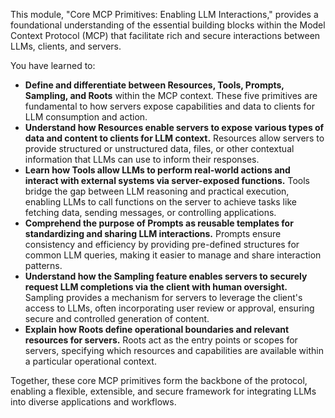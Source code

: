 This module, "Core MCP Primitives: Enabling LLM Interactions," provides a foundational understanding of the essential building blocks within the Model Context Protocol (MCP) that facilitate rich and secure interactions between LLMs, clients, and servers.

You have learned to:

*   **Define and differentiate between Resources, Tools, Prompts, Sampling, and Roots** within the MCP context. These five primitives are fundamental to how servers expose capabilities and data to clients for LLM consumption and action.
*   **Understand how Resources enable servers to expose various types of data and content to clients for LLM context.** Resources allow servers to provide structured or unstructured data, files, or other contextual information that LLMs can use to inform their responses.
*   **Learn how Tools allow LLMs to perform real-world actions and interact with external systems via server-exposed functions.** Tools bridge the gap between LLM reasoning and practical execution, enabling LLMs to call functions on the server to achieve tasks like fetching data, sending messages, or controlling applications.
*   **Comprehend the purpose of Prompts as reusable templates for standardizing and sharing LLM interactions.** Prompts ensure consistency and efficiency by providing pre-defined structures for common LLM queries, making it easier to manage and share interaction patterns.
*   **Understand how the Sampling feature enables servers to securely request LLM completions via the client with human oversight.** Sampling provides a mechanism for servers to leverage the client's access to LLMs, often incorporating user review or approval, ensuring secure and controlled generation of content.
*   **Explain how Roots define operational boundaries and relevant resources for servers.** Roots act as the entry points or scopes for servers, specifying which resources and capabilities are available within a particular operational context.

Together, these core MCP primitives form the backbone of the protocol, enabling a flexible, extensible, and secure framework for integrating LLMs into diverse applications and workflows.